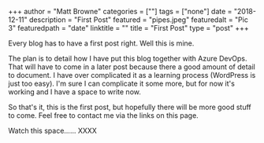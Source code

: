 +++
author = "Matt Browne"
categories = [""]
tags = ["none"]
date = "2018-12-11"
description = "First Post"
featured = "pipes.jpeg"
featuredalt = "Pic 3"
featuredpath = "date"
linktitle = ""
title = "First Post"
type = "post"
+++

Every blog has to have a first post right. Well this is mine.

The plan is to detail how I have put this blog together with Azure DevOps.  That will have to come in a later post because there a good amount of detail to document.  I have over complicated it as a learning process (WordPress is just too easy).  I'm sure I can complicate it some more, but for now it's working and I have a space to write now.

So that's it, this is the first post, but hopefully there will be more good stuff to come.  Feel free to contact me via the links on this page.

Watch this space...... XXXX